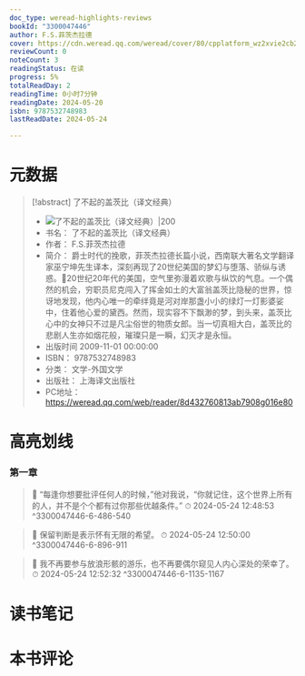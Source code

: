 ```yaml
---
doc_type: weread-highlights-reviews
bookId: "3300047446"
author: F.S.菲茨杰拉德
cover: https://cdn.weread.qq.com/weread/cover/80/cpplatform_wz2xvie2cb2rom8f9lo35w/t7_cpplatform_wz2xvie2cb2rom8f9lo35w1675319912.jpg
reviewCount: 0
noteCount: 3
readingStatus: 在读
progress: 5%
totalReadDay: 2
readingTime: 0小时7分钟
readingDate: 2024-05-20
isbn: 9787532748983
lastReadDate: 2024-05-24

---
```

# 元数据
> [!abstract] 了不起的盖茨比（译文经典）
> - ![ 了不起的盖茨比（译文经典）|200](https://cdn.weread.qq.com/weread/cover/80/cpplatform_wz2xvie2cb2rom8f9lo35w/t7_cpplatform_wz2xvie2cb2rom8f9lo35w1675319912.jpg)
> - 书名： 了不起的盖茨比（译文经典）
> - 作者： F.S.菲茨杰拉德
> - 简介： 爵士时代的挽歌，菲茨杰拉德长篇小说，西南联大著名文学翻译家巫宁坤先生译本，深刻再现了20世纪美国的梦幻与堕落、骄纵与诱惑。20世纪20年代的美国，空气里弥漫着欢歌与纵饮的气息。一个偶然的机会，穷职员尼克闯入了挥金如土的大富翁盖茨比隐秘的世界，惊讶地发现，他内心唯一的牵绊竟是河对岸那盏小小的绿灯一灯影婆娑中，住着他心爱的黛西。然而，现实容不下飘渺的梦，到头来，盖茨比心中的女神只不过是凡尘俗世的物质女郎。当一切真相大白，盖茨比的悲剧人生亦如烟花般，璀璨只是一瞬，幻灭才是永恒。
> - 出版时间 2009-11-01 00:00:00
> - ISBN： 9787532748983
> - 分类： 文学-外国文学
> - 出版社： 上海译文出版社
> - PC地址：https://weread.qq.com/web/reader/8d432760813ab7908g016e80

# 高亮划线

### 第一章

> 📌 “每逢你想要批评任何人的时候，”他对我说，“你就记住，这个世界上所有的人，并不是个个都有过你那些优越条件。” 
> ⏱ 2024-05-24 12:48:53 ^3300047446-6-486-540

> 📌 保留判断是表示怀有无限的希望。 
> ⏱ 2024-05-24 12:50:00 ^3300047446-6-896-911

> 📌 我不再要参与放浪形骸的游乐，也不再要偶尔窥见人内心深处的荣幸了。 
> ⏱ 2024-05-24 12:52:32 ^3300047446-6-1135-1167

# 读书笔记

# 本书评论
